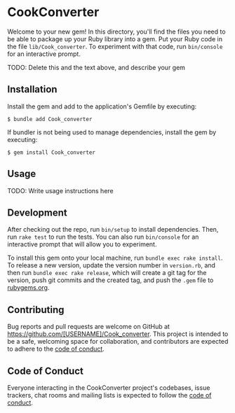 # CookConverter

Welcome to your new gem! In this directory, you'll find the files you need to be able to package up your Ruby library into a gem. Put your Ruby code in the file `lib/Cook_converter`. To experiment with that code, run `bin/console` for an interactive prompt.

TODO: Delete this and the text above, and describe your gem

## Installation

Install the gem and add to the application's Gemfile by executing:

    $ bundle add Cook_converter

If bundler is not being used to manage dependencies, install the gem by executing:

    $ gem install Cook_converter

## Usage

TODO: Write usage instructions here

## Development

After checking out the repo, run `bin/setup` to install dependencies. Then, run `rake test` to run the tests. You can also run `bin/console` for an interactive prompt that will allow you to experiment.

To install this gem onto your local machine, run `bundle exec rake install`. To release a new version, update the version number in `version.rb`, and then run `bundle exec rake release`, which will create a git tag for the version, push git commits and the created tag, and push the `.gem` file to [rubygems.org](https://rubygems.org).

## Contributing

Bug reports and pull requests are welcome on GitHub at https://github.com/[USERNAME]/Cook_converter. This project is intended to be a safe, welcoming space for collaboration, and contributors are expected to adhere to the [code of conduct](https://github.com/[USERNAME]/Cook_converter/blob/main/CODE_OF_CONDUCT.md).

## Code of Conduct

Everyone interacting in the CookConverter project's codebases, issue trackers, chat rooms and mailing lists is expected to follow the [code of conduct](https://github.com/[USERNAME]/Cook_converter/blob/main/CODE_OF_CONDUCT.md).
